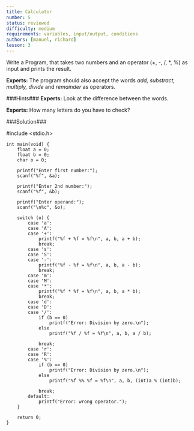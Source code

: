 ```yaml
---
title: Calculator
number: 5
status: reviewed
difficulty: medium
requirements: variables, input/output, conditions
authors: [manuel, richard]
lesson: 3
---
```

Write a Program, that takes two numbers and an operator (+, -, /, *, %) as input and prints the result.

**Experts:** The program should also accept the words *add, substract, multiply, divide* and *remainder* as operators.

###Hints###
**Experts:** Look at the difference between the words.

**Experts:** How many letters do you have to check?


###Solution###


#include <stdio.h>

    int main(void) {
        float a = 0;
        float b = 0;
        char o = 0;

        printf("Enter first number:");
        scanf("%f", &a);

        printf("Enter 2nd number:");
        scanf("%f", &b);

        printf("Enter operand:");
        scanf("\n%c", &o);

        switch (o) {
            case 'a':
            case 'A':
            case '+':
                printf("%f + %f = %f\n", a, b, a + b);
                break;
            case 's':
            case 'S':
            case '-':
                printf("%f - %f = %f\n", a, b, a - b);
                break;
            case 'm':
            case 'M':
            case '*':
                printf("%f * %f = %f\n", a, b, a * b);
                break;
            case 'd':
            case 'D':
            case '/':
                if (b == 0)
                    printf("Error: Division by zero.\n");
                else
                    printf("%f / %f = %f\n", a, b, a / b);

                break;
            case 'r':
            case 'R':
            case '%':
                if (b == 0)
                    printf("Error: Division by zero.\n");
                else
                    printf("%f %% %f = %f\n", a, b, (int)a % (int)b);

                break;
            default:
                printf("Error: wrong operator.");
        }

        return 0;
    }
